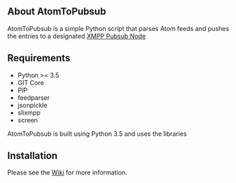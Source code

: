 ## About AtomToPubsub

AtomToPubsub is a simple Python script that parses Atom feeds and pushes
the entries to a designated [XMPP Pubsub Node](http://xmpp.org/extensions/xep-0060.html)

## Requirements

* Python >= 3.5
* GIT Core
* PIP
* feedparser
* jsonpickle
* slixmpp
* screen

AtomToPubsub is built using Python 3.5 and uses the libraries

## Installation

Please see the [Wiki](https://github.com/edhelas/atomtopubsub/wiki) for more information.
